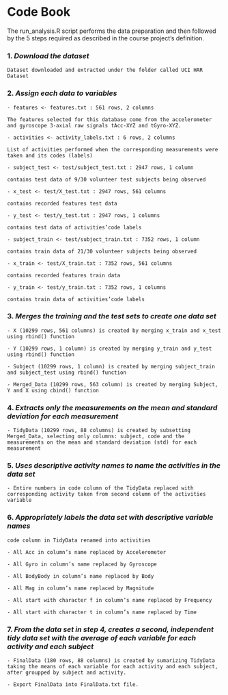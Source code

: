 # Code Book

The run_analysis.R script performs the data preparation and then followed by the 5 steps required as described in the course project’s definition.

### 1. *Download the dataset*
    
    Dataset downloaded and extracted under the folder called UCI HAR Dataset

### 2. *Assign each data to variables*

    - features <- features.txt : 561 rows, 2 columns
    
    The features selected for this database come from the accelerometer and gyroscope 3-axial raw signals tAcc-XYZ and tGyro-XYZ.
    
    - activities <- activity_labels.txt : 6 rows, 2 columns
    
    List of activities performed when the corresponding measurements were taken and its codes (labels)
    
    - subject_test <- test/subject_test.txt : 2947 rows, 1 column
    
    contains test data of 9/30 volunteer test subjects being observed
    
    - x_test <- test/X_test.txt : 2947 rows, 561 columns
    
    contains recorded features test data
    
    - y_test <- test/y_test.txt : 2947 rows, 1 columns
    
    contains test data of activities’code labels
    
    - subject_train <- test/subject_train.txt : 7352 rows, 1 column
    
    contains train data of 21/30 volunteer subjects being observed
    
    - x_train <- test/X_train.txt : 7352 rows, 561 columns
    
    contains recorded features train data
    
    - y_train <- test/y_train.txt : 7352 rows, 1 columns
    
    contains train data of activities’code labels

### 3. *Merges the training and the test sets to create one data set*
    
    - X (10299 rows, 561 columns) is created by merging x_train and x_test using rbind() function
    
    - Y (10299 rows, 1 column) is created by merging y_train and y_test using rbind() function
    
    - Subject (10299 rows, 1 column) is created by merging subject_train and subject_test using rbind() function
     
    - Merged_Data (10299 rows, 563 column) is created by merging Subject, Y and X using cbind() function

### 4. *Extracts only the measurements on the mean and standard deviation for each measurement*
    
    - TidyData (10299 rows, 88 columns) is created by subsetting Merged_Data, selecting only columns: subject, code and the measurements on the mean and standard deviation (std) for each measurement

### 5. *Uses descriptive activity names to name the activities in the data set*
    
    - Entire numbers in code column of the TidyData replaced with corresponding activity taken from second column of the activities variable

### 6. *Appropriately labels the data set with descriptive variable names*
    
    code column in TidyData renamed into activities
    
    - All Acc in column’s name replaced by Accelerometer
    
    - All Gyro in column’s name replaced by Gyroscope
    
    - All BodyBody in column’s name replaced by Body
    
    - All Mag in column’s name replaced by Magnitude
    
    - All start with character f in column’s name replaced by Frequency
    
    - All start with character t in column’s name replaced by Time

### 7. *From the data set in step 4, creates a second, independent tidy data set with the average of each variable for each activity and each subject*
    
    - FinalData (180 rows, 88 columns) is created by sumarizing TidyData taking the means of each variable for each activity and each subject, after groupped by subject and activity.
    
    - Export FinalData into FinalData.txt file.

